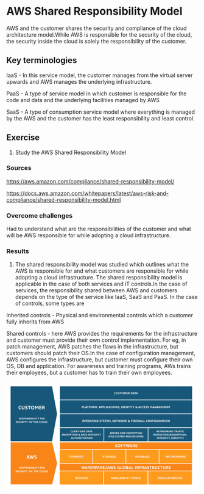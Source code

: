 # AWS Shared Responsibility Model

AWS and the customer shares the security and compliance of the cloud architecture model.While AWS is responsible for the security of the cloud, the security inside the cloud is solely the responsibility of the customer.

## Key terminologies
IaaS - In this service model, the customer manages from the virtual server upwards and AWS manages the underlying infrastructure.

PaaS - A type of service model in which customer is responsible for the code and data and the underlying facilities managed by AWS

SaaS - A type of consumption service model where everything is managed by the AWS and the customer has the least responsibility and least control.


## Exercise
1. Study the AWS Shared Responsibility Model
 
### Sources

https://aws.amazon.com/compliance/shared-responsibility-model/

https://docs.aws.amazon.com/whitepapers/latest/aws-risk-and-compliance/shared-responsibility-model.html


### Overcome challenges
Had to understand what are the responsibilities of the customer and what will be AWS responsible for while adopting a cloud infrastructure.


### Results

1) The shared responsibility model was studied which outlines what the AWS is responsible for and what customers are responsible for while adopting a cloud infrastructure.
The shared responsibility model is applicable in the case of both services and iT controls.In the case of services, the responsibility shared between AWS and customers depends on the type of the service like IaaS, SaaS and PaaS.  In the case of controls, some types are 

Inherited controls - Physical and environmental controls which a customer fully inherits from AWS

Shared controls - here AWS provides the requirements for the infrastructure and customer must provide their own control implementation. For eg, in patch management, AWS patches the flaws in the infrastructure, but customers should patch their OS.In the case of configuration management, AWS configures the infrastructure, but customer must configure their own OS, DB and application. For awareness and training programs, AWs trains their employees, but a customer has to train their own employees.

##### ![AWS-09-01](https://github.com/Techgrounds-Cloud-9/cloud-9-jsm-1985/blob/main/00_includes/Week-06/SRM/SRM-01.PNG)















